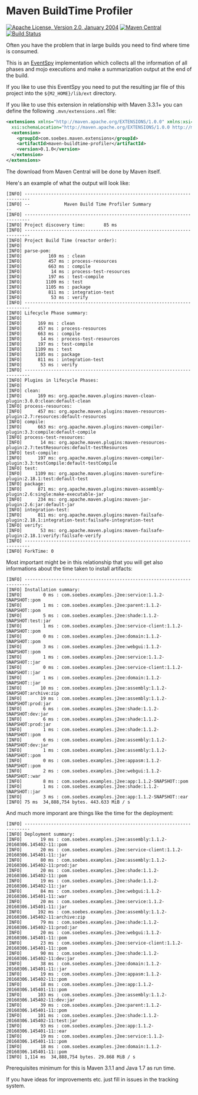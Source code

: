 # Maven BuildTime Profiler

[![Apache License, Version 2.0, January 2004](https://img.shields.io/github/license/khmarbaise/maven-buildtime-profiler.svg?label=License)](http://www.apache.org/licenses/)
[![Maven Central](https://img.shields.io/maven-central/v/com.soebes.maven.extensions/maven-buildtime-profiler.svg?label=Maven%20Central)](http://search.maven.org/#search%7Cga%7C1%7Cg%3A%22com.soebes.maven.extensions%22%20a%3A%22maven-buildtime-profiler%22)
[![Build Status](https://travis-ci.org/mojohaus/sql-maven-plugin.svg?branch=master)](https://travis-ci.org/khmarbaise/maven-buildtime-profiler)

Often you have the problem that in large builds you need to find
where time is consumed.

This is an [EventSpy][1] implementation which collects all the information of
all phases and mojo executions and make a summarization output at the end of
the build.

If you like to use this EventSpy you need to put the resulting jar
file of this project into the `${M2_HOME}/lib/ext` directory.


If you like to use this extension in relationship with Maven 3.3.1+ you
can define the following `.mvn/extensions.xml` file:

``` xml
<extensions xmlns="http://maven.apache.org/EXTENSIONS/1.0.0" xmlns:xsi="http://www.w3.org/2001/XMLSchema-instance"
  xsi:schemaLocation="http://maven.apache.org/EXTENSIONS/1.0.0 http://maven.apache.org/xsd/core-extensions-1.0.0.xsd">
  <extension>
    <groupId>com.soebes.maven.extensions</groupId>
    <artifactId>maven-buildtime-profiler</artifactId>
    <version>0.1.0</version>
  </extension>
</extensions>
```

The download from Maven Central will be done by Maven itself.

Here's an example of what the output will look like:

```
[INFO] ------------------------------------------------------------------------
[INFO] --             Maven Build Time Profiler Summary                      --
[INFO] ------------------------------------------------------------------------
[INFO] Project discovery time:       85 ms
[INFO] ------------------------------------------------------------------------
[INFO] Project Build Time (reactor order):
[INFO]
[INFO] parse-pom:
[INFO]          169 ms : clean
[INFO]          457 ms : process-resources
[INFO]          663 ms : compile
[INFO]           14 ms : process-test-resources
[INFO]          197 ms : test-compile
[INFO]         1109 ms : test
[INFO]         1105 ms : package
[INFO]          811 ms : integration-test
[INFO]           53 ms : verify
[INFO] ------------------------------------------------------------------------
[INFO] Lifecycle Phase summary:
[INFO]
[INFO]      169 ms : clean
[INFO]      457 ms : process-resources
[INFO]      663 ms : compile
[INFO]       14 ms : process-test-resources
[INFO]      197 ms : test-compile
[INFO]     1109 ms : test
[INFO]     1105 ms : package
[INFO]      811 ms : integration-test
[INFO]       53 ms : verify
[INFO] ------------------------------------------------------------------------
[INFO] Plugins in lifecycle Phases:
[INFO]
[INFO] clean:
[INFO]      169 ms: org.apache.maven.plugins:maven-clean-plugin:3.0.0:clean:default-clean
[INFO] process-resources:
[INFO]      457 ms: org.apache.maven.plugins:maven-resources-plugin:2.7:resources:default-resources
[INFO] compile:
[INFO]      663 ms: org.apache.maven.plugins:maven-compiler-plugin:3.3:compile:default-compile
[INFO] process-test-resources:
[INFO]       14 ms: org.apache.maven.plugins:maven-resources-plugin:2.7:testResources:default-testResources
[INFO] test-compile:
[INFO]      197 ms: org.apache.maven.plugins:maven-compiler-plugin:3.3:testCompile:default-testCompile
[INFO] test:
[INFO]     1109 ms: org.apache.maven.plugins:maven-surefire-plugin:2.18.1:test:default-test
[INFO] package:
[INFO]      871 ms: org.apache.maven.plugins:maven-assembly-plugin:2.6:single:make-executable-jar
[INFO]      234 ms: org.apache.maven.plugins:maven-jar-plugin:2.6:jar:default-jar
[INFO] integration-test:
[INFO]      811 ms: org.apache.maven.plugins:maven-failsafe-plugin:2.18.1:integration-test:failsafe-integration-test
[INFO] verify:
[INFO]       53 ms: org.apache.maven.plugins:maven-failsafe-plugin:2.18.1:verify:failsafe-verify
[INFO] ------------------------------------------------------------------------
[INFO] ForkTime: 0
```

Most important might be in this relationship that you will get also informations about the 
time taken to install artifacts:

```
[INFO] ------------------------------------------------------------------------
[INFO] Installation summary:
[INFO]        0 ms : com.soebes.examples.j2ee:service:1.1.2-SNAPSHOT::pom
[INFO]        1 ms : com.soebes.examples.j2ee:parent:1.1.2-SNAPSHOT::pom
[INFO]        5 ms : com.soebes.examples.j2ee:shade:1.1.2-SNAPSHOT:test:jar
[INFO]        1 ms : com.soebes.examples.j2ee:service-client:1.1.2-SNAPSHOT::pom
[INFO]        0 ms : com.soebes.examples.j2ee:domain:1.1.2-SNAPSHOT::pom
[INFO]        3 ms : com.soebes.examples.j2ee:webgui:1.1.2-SNAPSHOT::pom
[INFO]        1 ms : com.soebes.examples.j2ee:service:1.1.2-SNAPSHOT::jar
[INFO]        0 ms : com.soebes.examples.j2ee:service-client:1.1.2-SNAPSHOT::jar
[INFO]        1 ms : com.soebes.examples.j2ee:domain:1.1.2-SNAPSHOT::jar
[INFO]       10 ms : com.soebes.examples.j2ee:assembly:1.1.2-SNAPSHOT:archive:zip
[INFO]       19 ms : com.soebes.examples.j2ee:assembly:1.1.2-SNAPSHOT:prod:jar
[INFO]        6 ms : com.soebes.examples.j2ee:shade:1.1.2-SNAPSHOT:dev:jar
[INFO]        6 ms : com.soebes.examples.j2ee:shade:1.1.2-SNAPSHOT:prod:jar
[INFO]        1 ms : com.soebes.examples.j2ee:shade:1.1.2-SNAPSHOT::pom
[INFO]        6 ms : com.soebes.examples.j2ee:assembly:1.1.2-SNAPSHOT:dev:jar
[INFO]        1 ms : com.soebes.examples.j2ee:assembly:1.1.2-SNAPSHOT::pom
[INFO]        0 ms : com.soebes.examples.j2ee:appasm:1.1.2-SNAPSHOT::pom
[INFO]        2 ms : com.soebes.examples.j2ee:webgui:1.1.2-SNAPSHOT::war
[INFO]        8 ms : com.soebes.examples.j2ee:app:1.1.2-SNAPSHOT::pom
[INFO]        1 ms : com.soebes.examples.j2ee:shade:1.1.2-SNAPSHOT::jar
[INFO]        3 ms : com.soebes.examples.j2ee:app:1.1.2-SNAPSHOT::ear
[INFO] 75 ms  34,888,754 bytes. 443.633 MiB / s
```

And much more imporant are things like the time for the deployment:

```
[INFO] ------------------------------------------------------------------------
[INFO] Deployment summary:
[INFO]       19 ms : com.soebes.examples.j2ee:assembly:1.1.2-20160306.145402-11::pom
[INFO]       20 ms : com.soebes.examples.j2ee:service-client:1.1.2-20160306.145401-11::jar
[INFO]       80 ms : com.soebes.examples.j2ee:assembly:1.1.2-20160306.145402-11:prod:jar
[INFO]       20 ms : com.soebes.examples.j2ee:shade:1.1.2-20160306.145402-11::pom
[INFO]       19 ms : com.soebes.examples.j2ee:shade:1.1.2-20160306.145402-11::jar
[INFO]       84 ms : com.soebes.examples.j2ee:webgui:1.1.2-20160306.145401-11::war
[INFO]       20 ms : com.soebes.examples.j2ee:service:1.1.2-20160306.145401-11::jar
[INFO]      192 ms : com.soebes.examples.j2ee:assembly:1.1.2-20160306.145402-11:archive:zip
[INFO]       79 ms : com.soebes.examples.j2ee:shade:1.1.2-20160306.145402-11:prod:jar
[INFO]       20 ms : com.soebes.examples.j2ee:webgui:1.1.2-20160306.145401-11::pom
[INFO]       23 ms : com.soebes.examples.j2ee:service-client:1.1.2-20160306.145401-11::pom
[INFO]       90 ms : com.soebes.examples.j2ee:shade:1.1.2-20160306.145402-11:dev:jar
[INFO]       38 ms : com.soebes.examples.j2ee:domain:1.1.2-20160306.145401-11::jar
[INFO]       19 ms : com.soebes.examples.j2ee:appasm:1.1.2-20160306.145402-11::pom
[INFO]       18 ms : com.soebes.examples.j2ee:app:1.1.2-20160306.145401-11::pom
[INFO]      103 ms : com.soebes.examples.j2ee:assembly:1.1.2-20160306.145402-11:dev:jar
[INFO]       39 ms : com.soebes.examples.j2ee:parent:1.1.2-20160306.145401-11::pom
[INFO]      101 ms : com.soebes.examples.j2ee:shade:1.1.2-20160306.145402-11:test:jar
[INFO]       93 ms : com.soebes.examples.j2ee:app:1.1.2-20160306.145401-11::ear
[INFO]       19 ms : com.soebes.examples.j2ee:service:1.1.2-20160306.145401-11::pom
[INFO]       18 ms : com.soebes.examples.j2ee:domain:1.1.2-20160306.145401-11::pom
[INFO] 1,114 ms  34,888,754 bytes. 29.868 MiB / s
```

Prerequisites minimum for this is Maven 3.1.1 and Java 1.7 as run time.

If you have ideas for improvements etc. just fill in issues in the tracking system.

[1]: http://maven.apache.org/ref/3.0.3/maven-core/apidocs/org/apache/maven/eventspy/AbstractEventSpy.html

